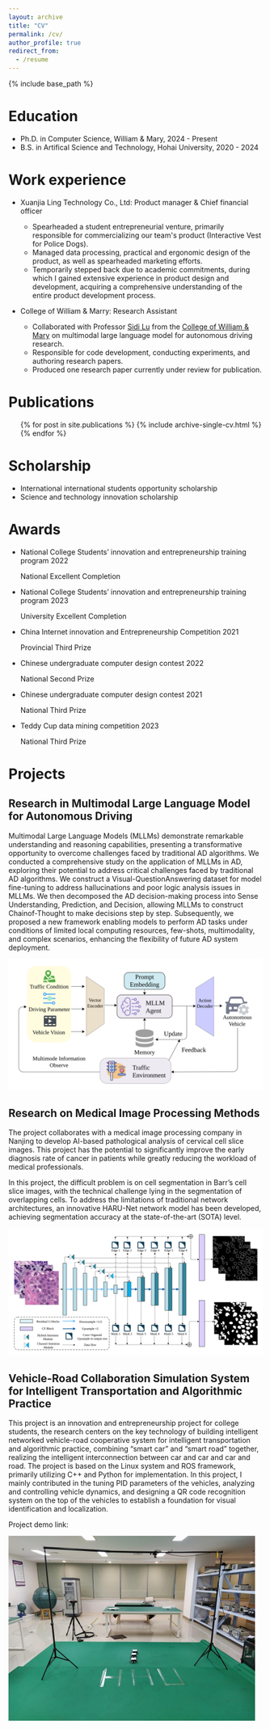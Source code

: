```yaml
---
layout: archive
title: "CV"
permalink: /cv/
author_profile: true
redirect_from:
  - /resume
---
```


{% include base_path %}

Education
======
* Ph.D. in Computer Science, William & Mary, 2024 - Present
* B.S. in Artifical Science and Technology, Hohai University, 2020 - 2024


Work experience
======
* Xuanjia Ling Technology Co., Ltd: Product manager & Chief financial officer
  * Spearheaded a student entrepreneurial venture, primarily responsible for commercializing our team's product (Interactive Vest for Police Dogs).
  * Managed data processing, practical and ergonomic design of the product, as well as spearheaded marketing efforts.
  * Temporarily stepped back due to academic commitments, during which I gained extensive experience in product design and development, acquiring a comprehensive understanding of the entire product development process.

* College of William & Marry: Research Assistant
  * Collaborated with Professor [Sidi Lu](https://sidilu.org/) from the [College of William & Mary](https://www.wm.edu/) on multimodal large language model for autonomous driving research.
  * Responsible for code development, conducting experiments, and authoring research papers.
  * Produced one research paper currently under review for publication.
  


Publications
======
  <ul>{% for post in site.publications %}
    {% include archive-single-cv.html %}
  {% endfor %}</ul>
  

Scholarship
======
* International international students opportunity scholarship
* Science and technology innovation scholarship

Awards
======
* National College Students’ innovation and entrepreneurship training program 2022 

  National Excellent Completion

* National College Students’ innovation and entrepreneurship training program 2023

  University Excellent Completion

* China Internet innovation and Entrepreneurship Competition 2021

  Provincial Third Prize

* Chinese undergraduate computer design contest 2022

  National Second Prize

* Chinese undergraduate computer design contest 2021

  National Third Prize

* Teddy Cup data mining competition 2023

  National Third Prize



# Projects

## Research in Multimodal Large Language Model for Autonomous Driving

Multimodal Large Language Models (MLLMs) demonstrate remarkable understanding and reasoning capabilities, presenting a transformative opportunity to overcome challenges faced by traditional AD algorithms. We conducted a comprehensive study on the application of MLLMs in AD, exploring their potential to address critical challenges faced by traditional AD algorithms. We construct a Visual-QuestionAnswering dataset for model fine-tuning to address hallucinations and poor logic analysis issues in MLLMs. We then decomposed the AD decision-making process into Sense Understanding, Prediction, and Decision, allowing MLLMs to construct Chainof-Thought to make decisions step by step. Subsequently, we proposed a new framework enabling models to perform AD tasks under conditions of limited local computing resources, few-shots, multimodality, and complex scenarios, enhancing the flexibility of future AD system deployment.

![](../images/Framework.svg)

## Research on Medical Image Processing Methods

The project collaborates with a medical image processing company in Nanjing to develop AI-based pathological analysis of cervical cell slice images. This project has the potential to significantly improve the early diagnosis rate of cancer in patients while greatly reducing the workload of medical professionals.

In this project, the difficult problem is on cell segmentation in Barr’s cell slice images, with the technical challenge lying in the segmentation of overlapping cells. To address the limitations of traditional network architectures, an innovative HARU-Net network model has been developed, achieving segmentation accuracy at the state-of-the-art (SOTA) level.

![](../images/NetWork.svg)



## Vehicle-Road Collaboration Simulation System for Intelligent Transportation and Algorithmic Practice

This project is an innovation and entrepreneurship project for college students, the research centers on the key technology of building intelligent networked vehicle-road cooperative system for intelligent transportation and algorithmic practice, combining “smart car” and “smart road” together, realizing the intelligent interconnection between car and car and car and road. The project is based on the Linux system and ROS framework, primarily utilizing C++ and Python for implementation. In this project, I mainly contributed in the tuning PID parameters of the vehicles, analyzing and controlling vehicle dynamics, and designing a QR code recognition system on the top of the vehicles to establish a foundation for visual identification and localization.

Project demo link: []()

![](../images/robot.jpg)



